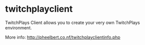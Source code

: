 twitchplayclient
================

TwitchPlays Client allows you to create your very own TwitchPlays environment.

More info: http://pheelbert.co.nf/twitchplayclientinfo.php
